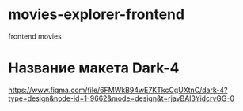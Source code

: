 # movies-explorer-frontend
frontend movies

# Название макета Dark-4
https://www.figma.com/file/6FMWkB94wE7KTkcCgUXtnC/dark-4?type=design&node-id=1-9662&mode=design&t=rjavBAl3YidcrvGG-0
